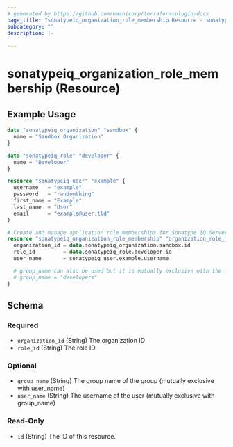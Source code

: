 ```yaml
---
# generated by https://github.com/hashicorp/terraform-plugin-docs
page_title: "sonatypeiq_organization_role_membership Resource - sonatypeiq"
subcategory: ""
description: |-
  
---
```


# sonatypeiq_organization_role_membership (Resource)



## Example Usage

```terraform
data "sonatypeiq_organization" "sandbox" {
  name = "Sandbox Organization"
}

data "sonatypeiq_role" "developer" {
  name = "Developer"
}

resource "sonatypeiq_user" "example" {
  username   = "example"
  password   = "randomthing"
  first_name = "Example"
  last_name  = "User"
  email      = "example@user.tld"
}

# Create and manage application role memberships for Sonatype IQ Server
resource "sonatypeiq_organization_role_membership" "organization_role_membership" {
  organization_id = data.sonatypeiq_organization.sandbox.id
  role_id         = data.sonatypeiq_role.developer.id
  user_name       = sonatypeiq_user.example.username

  # group_name can also be used but it is mutually exclusive with the user_name attribute.
  # group_name = "developers"
}
```

<!-- schema generated by tfplugindocs -->
## Schema

### Required

- `organization_id` (String) The organization ID
- `role_id` (String) The role ID

### Optional

- `group_name` (String) The group name of the group (mutually exclusive with user_name)
- `user_name` (String) The username of the user (mutually exclusive with group_name)

### Read-Only

- `id` (String) The ID of this resource.
